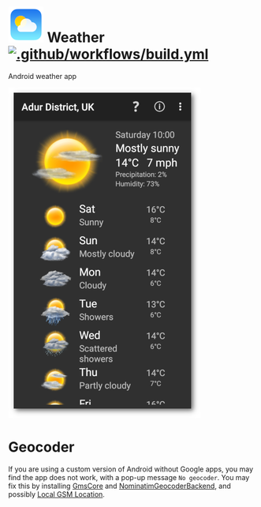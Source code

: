 # ![Logo](src/main/res/drawable-hdpi/ic_launcher.png) Weather [![.github/workflows/build.yml](https://github.com/billthefarmer/weather/actions/workflows/build.yml/badge.svg)](https://github.com/billthefarmer/weather/actions/workflows/build.yml)

Android weather app

![Weather](https://github.com/billthefarmer/billthefarmer.github.io/raw/master/images/Weather.png)

# Geocoder
If you are using a custom version of Android without Google apps, you
may find the app does not work, with a pop-up message `No
geocoder`. You may fix this by installing
[GmsCore](https://github.com/microg/GmsCore) and
[NominatimGeocoderBackend](https://github.com/microg/NominatimGeocoderBackend),
and possibly [Local GSM
Location](https://gitlab.com/deveee/Local-GSM-Backend).
